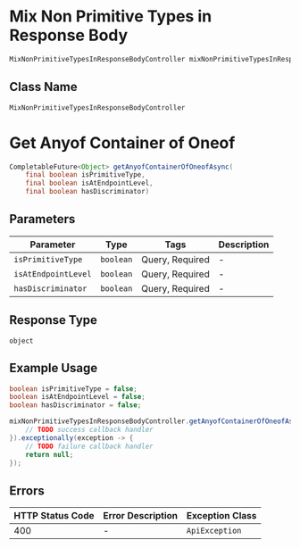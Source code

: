 # Mix Non Primitive Types in Response Body

```java
MixNonPrimitiveTypesInResponseBodyController mixNonPrimitiveTypesInResponseBodyController = client.getMixNonPrimitiveTypesInResponseBodyController();
```

## Class Name

`MixNonPrimitiveTypesInResponseBodyController`


# Get Anyof Container of Oneof

```java
CompletableFuture<Object> getAnyofContainerOfOneofAsync(
    final boolean isPrimitiveType,
    final boolean isAtEndpointLevel,
    final boolean hasDiscriminator)
```

## Parameters

| Parameter | Type | Tags | Description |
|  --- | --- | --- | --- |
| `isPrimitiveType` | `boolean` | Query, Required | - |
| `isAtEndpointLevel` | `boolean` | Query, Required | - |
| `hasDiscriminator` | `boolean` | Query, Required | - |

## Response Type

`object`

## Example Usage

```java
boolean isPrimitiveType = false;
boolean isAtEndpointLevel = false;
boolean hasDiscriminator = false;

mixNonPrimitiveTypesInResponseBodyController.getAnyofContainerOfOneofAsync(isPrimitiveType, isAtEndpointLevel, hasDiscriminator).thenAccept(result -> {
    // TODO success callback handler
}).exceptionally(exception -> {
    // TODO failure callback handler
    return null;
});
```

## Errors

| HTTP Status Code | Error Description | Exception Class |
|  --- | --- | --- |
| 400 | - | `ApiException` |

